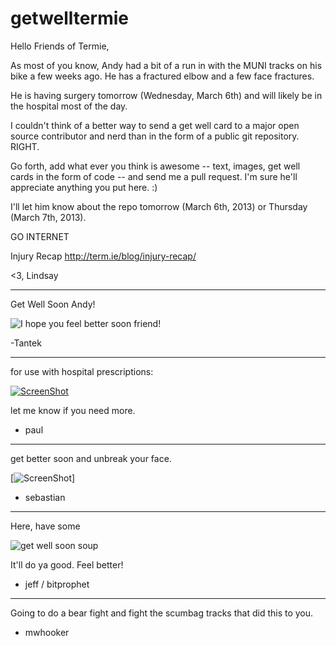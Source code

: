 getwelltermie
=============

Hello Friends of Termie,

As most of you know, Andy had a bit of a run in with the MUNI tracks on his bike a few weeks ago. He has a fractured elbow and a few face fractures.

He is having surgery tomorrow (Wednesday, March 6th) and will likely be in the hospital most of the day.

I couldn't think of a better way to send a get well card to a major open source contributor and nerd than in the form of a public git repository. RIGHT.

Go forth, add what ever you think is awesome -- text, images, get well cards in the form of code -- and send me a pull request. I'm sure he'll appreciate anything you put here. :)

I'll let him know about the repo tomorrow (March 6th, 2013) or Thursday (March 7th, 2013).

GO INTERNET

Injury Recap http://term.ie/blog/injury-recap/

<3, 
Lindsay

----

Get Well Soon Andy!

![I hope you feel better soon friend!](http://img.vmessages.com/get-well-soon/10.gif)

 -Tantek

----


for use with hospital prescriptions:


[![ScreenShot](https://raw.github.com/pauloppenheim/getwelltermie/master/img/what_is_this_a_youtube_video_or_something.png)](http://youtu.be/Mf6JCpJjdiY)

let me know if you need more.

+ paul


----

get better soon and unbreak your face.

[![ScreenShot](https://raw.github.com/bastih/getwelltermie/master/img/beer.jpg)]

+ sebastian

----

Here, have some

![get well soon soup](http://i.imgur.com/uNIXTBM.jpg)

It'll do ya good. Feel better!

+ jeff / bitprophet

----

Going to do a bear fight and fight the scumbag tracks that did this to you.

+ mwhooker
